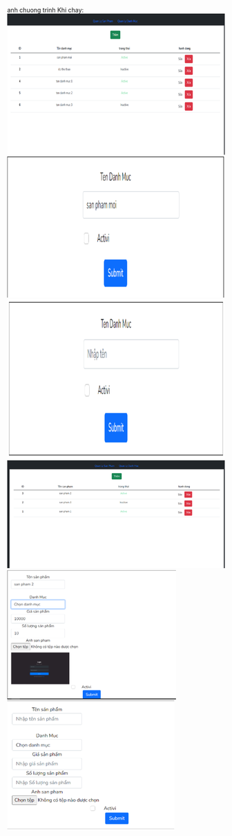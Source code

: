 anh chuong trinh Khi chay:
<br>
<img src="./img/1.PNG" height="326" alt="eslint" title="HTML5"/>
<br>
<img src="./img/sua.PNG" height="327" alt="eslint" title="HTML5"/>
<br>
<img src="./img/them.PNG" height="370" alt="eslint" title="HTML5"/>
<br>
<img src="./img/QLSP.PNG" height="249" alt="eslint" title="HTML5"/>
<br>
<img src="./img/SSP.PNG" height="300" alt="eslint" title="HTML5"/>
<br>
<img src="./img/TSP.PNG" height="300" alt="eslint" title="HTML5"/>
